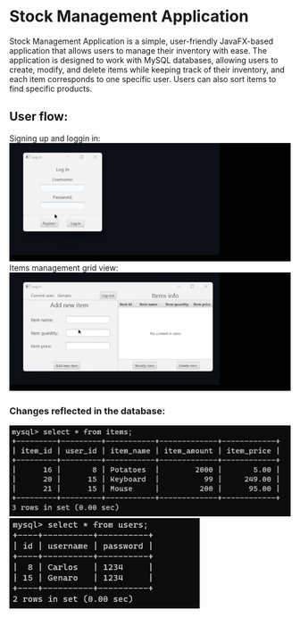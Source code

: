 # Stock Management Application
Stock Management Application is a simple, user-friendly JavaFX-based application that allows users to manage their inventory with ease. The application is designed to work with MySQL databases, allowing users to create, modify, and delete items while keeping track of their inventory, and each item corresponds to one specific user. Users can also sort items to find specific products.


## User flow:  

Signing up and loggin in:  
![User Flow GIF 1](/Screenshots/SignUp&LogIn.gif)    
Items management grid view:  
![User Flow GIF 2](/Screenshots/Items.gif)  

### Changes reflected in the database:

![SqlItems](/Screenshots/SqlItems.png)
![SqlUsers](/Screenshots/SqlUsers.png)

